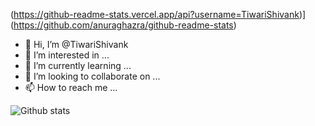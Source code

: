 (https://github-readme-stats.vercel.app/api?username=TiwariShivank)](https://github.com/anuraghazra/github-readme-stats)


- 👋 Hi, I’m @TiwariShivank
- 👀 I’m interested in ...
- 🌱 I’m currently learning ...
- 💞️ I’m looking to collaborate on ...
- 📫 How to reach me ...





![Github stats](https://github-readme-stats.vercel.app/api?username=yourusername&theme=highcontrast&show_icons=true&count_private=true)
